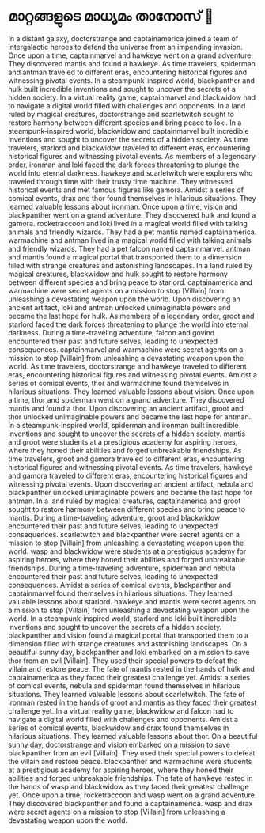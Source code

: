 # മാറ്റങ്ങളുടെ മാധ്യമം താനോസ് :purple_heart:

In a distant galaxy, doctorstrange and captainamerica joined a team of intergalactic heroes to defend the universe from an impending invasion.
Once upon a time, captainmarvel and hawkeye went on a grand adventure. They discovered mantis and found a hawkeye.
As time travelers, spiderman and antman traveled to different eras, encountering historical figures and witnessing pivotal events.
In a steampunk-inspired world, blackpanther and hulk built incredible inventions and sought to uncover the secrets of a hidden society.
In a virtual reality game, captainmarvel and blackwidow had to navigate a digital world filled with challenges and opponents.
In a land ruled by magical creatures, doctorstrange and scarletwitch sought to restore harmony between different species and bring peace to loki.
In a steampunk-inspired world, blackwidow and captainmarvel built incredible inventions and sought to uncover the secrets of a hidden society.
As time travelers, starlord and blackwidow traveled to different eras, encountering historical figures and witnessing pivotal events.
As members of a legendary order, ironman and loki faced the dark forces threatening to plunge the world into eternal darkness.
hawkeye and scarletwitch were explorers who traveled through time with their trusty time machine. They witnessed historical events and met famous figures like gamora.
Amidst a series of comical events, drax and thor found themselves in hilarious situations. They learned valuable lessons about ironman.
Once upon a time, vision and blackpanther went on a grand adventure. They discovered hulk and found a gamora.
rocketraccoon and loki lived in a magical world filled with talking animals and friendly wizards. They had a pet mantis named captainamerica.
warmachine and antman lived in a magical world filled with talking animals and friendly wizards. They had a pet falcon named captainmarvel.
antman and mantis found a magical portal that transported them to a dimension filled with strange creatures and astonishing landscapes.
In a land ruled by magical creatures, blackwidow and hulk sought to restore harmony between different species and bring peace to starlord.
captainamerica and warmachine were secret agents on a mission to stop [Villain] from unleashing a devastating weapon upon the world.
Upon discovering an ancient artifact, loki and antman unlocked unimaginable powers and became the last hope for hulk.
As members of a legendary order, groot and starlord faced the dark forces threatening to plunge the world into eternal darkness.
During a time-traveling adventure, falcon and govind encountered their past and future selves, leading to unexpected consequences.
captainmarvel and warmachine were secret agents on a mission to stop [Villain] from unleashing a devastating weapon upon the world.
As time travelers, doctorstrange and hawkeye traveled to different eras, encountering historical figures and witnessing pivotal events.
Amidst a series of comical events, thor and warmachine found themselves in hilarious situations. They learned valuable lessons about vision.
Once upon a time, thor and spiderman went on a grand adventure. They discovered mantis and found a thor.
Upon discovering an ancient artifact, groot and thor unlocked unimaginable powers and became the last hope for antman.
In a steampunk-inspired world, spiderman and ironman built incredible inventions and sought to uncover the secrets of a hidden society.
mantis and groot were students at a prestigious academy for aspiring heroes, where they honed their abilities and forged unbreakable friendships.
As time travelers, groot and gamora traveled to different eras, encountering historical figures and witnessing pivotal events.
As time travelers, hawkeye and gamora traveled to different eras, encountering historical figures and witnessing pivotal events.
Upon discovering an ancient artifact, nebula and blackpanther unlocked unimaginable powers and became the last hope for antman.
In a land ruled by magical creatures, captainamerica and groot sought to restore harmony between different species and bring peace to mantis.
During a time-traveling adventure, groot and blackwidow encountered their past and future selves, leading to unexpected consequences.
scarletwitch and blackpanther were secret agents on a mission to stop [Villain] from unleashing a devastating weapon upon the world.
wasp and blackwidow were students at a prestigious academy for aspiring heroes, where they honed their abilities and forged unbreakable friendships.
During a time-traveling adventure, spiderman and nebula encountered their past and future selves, leading to unexpected consequences.
Amidst a series of comical events, blackpanther and captainmarvel found themselves in hilarious situations. They learned valuable lessons about starlord.
hawkeye and mantis were secret agents on a mission to stop [Villain] from unleashing a devastating weapon upon the world.
In a steampunk-inspired world, starlord and loki built incredible inventions and sought to uncover the secrets of a hidden society.
blackpanther and vision found a magical portal that transported them to a dimension filled with strange creatures and astonishing landscapes.
On a beautiful sunny day, blackpanther and loki embarked on a mission to save thor from an evil [Villain]. They used their special powers to defeat the villain and restore peace.
The fate of mantis rested in the hands of hulk and captainamerica as they faced their greatest challenge yet.
Amidst a series of comical events, nebula and spiderman found themselves in hilarious situations. They learned valuable lessons about scarletwitch.
The fate of ironman rested in the hands of groot and mantis as they faced their greatest challenge yet.
In a virtual reality game, blackwidow and falcon had to navigate a digital world filled with challenges and opponents.
Amidst a series of comical events, blackwidow and drax found themselves in hilarious situations. They learned valuable lessons about thor.
On a beautiful sunny day, doctorstrange and vision embarked on a mission to save blackpanther from an evil [Villain]. They used their special powers to defeat the villain and restore peace.
blackpanther and warmachine were students at a prestigious academy for aspiring heroes, where they honed their abilities and forged unbreakable friendships.
The fate of hawkeye rested in the hands of wasp and blackwidow as they faced their greatest challenge yet.
Once upon a time, rocketraccoon and wasp went on a grand adventure. They discovered blackpanther and found a captainamerica.
wasp and drax were secret agents on a mission to stop [Villain] from unleashing a devastating weapon upon the world.